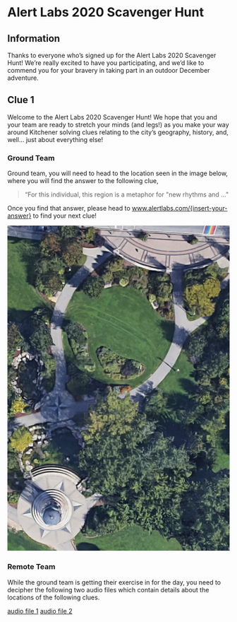 # Alert Labs 2020 Scavenger Hunt

## Information
Thanks to everyone who’s signed up for the Alert Labs 2020 Scavenger Hunt! We’re really excited to have you participating, and we’d like to commend you for your bravery in taking part in an outdoor December adventure.

## Clue 1
Welcome to the Alert Labs 2020 Scavenger Hunt! We hope that you and your team are ready to stretch your minds (and legs!) as you make your way around Kitchener solving clues relating to the city’s geography, history, and, well... just about everything else! 

### Ground Team
Ground team, you will need to head to the location seen in the image below, where you will find the answer to the following clue,
> “For this individual, this region is a metaphor for "new rhythms and ..."

Once you find that answer, please head to www.alertlabs.com/{insert-your-answer} to find your next clue! 

![clue 1](/assets/clue1.png)

### Remote Team
While the ground team is getting their exercise in for the day, you need to decipher the following two audio files which contain details about the locations of the following clues. 

[audio file 1](/assets/object1.wav)
[audio file 2](/assets/object2.wav)
